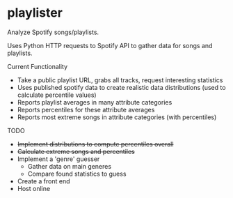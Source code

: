 # playlister
Analyze Spotify songs/playlists.

Uses Python HTTP requests to Spotify API to gather data for songs and playlists.

Current Functionality
* Take a public playlist URL, grabs all tracks, request interesting statistics
* Uses published spotify data to create realistic data distributions (used to calculate percentile values)
* Reports playlist averages in many attribute categories 
* Reports percentiles for these attribute averages
* Reports most extreme songs in attribute categories (with percentiles)

TODO
* ~~Implement distributions to compute percentiles overall~~
* ~~Calculate extreme songs and percentiles~~
* Implement a 'genre' guesser
	* Gather data on main generes
	* Compare found statistics to guess
* Create a front end
* Host online
